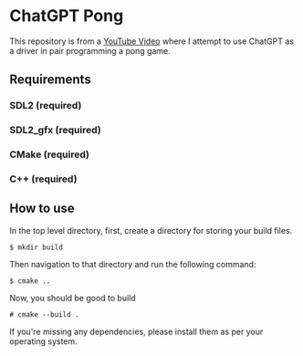 # ChatGPT Pong

This repository is from a [YouTube Video](https://www.youtube.com/channel/UCWQaM7SpSECp9FELz-cHzuQ)
where I attempt to use ChatGPT as a driver in pair programming a pong game.

## Requirements

### SDL2 (required)

### SDL2\_gfx (required)

### CMake (required)

### C++ (required)

## How to use

In the top level directory, first, create a directory for storing your build
files.

```
$ mkdir build
```

Then navigation to that directory and run the following command:

```
$ cmake ..
```

Now, you should be good to build

```
# cmake --build .
```

If you're missing any dependencies, please install them as per your operating
system.

